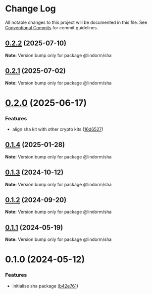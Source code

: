 # Change Log

All notable changes to this project will be documented in this file.
See [Conventional Commits](https://conventionalcommits.org) for commit guidelines.

## [0.2.2](https://github.com/lindorm-io/monorepo/compare/@lindorm/sha@0.2.1...@lindorm/sha@0.2.2) (2025-07-10)

**Note:** Version bump only for package @lindorm/sha

## [0.2.1](https://github.com/lindorm-io/monorepo/compare/@lindorm/sha@0.2.0...@lindorm/sha@0.2.1) (2025-07-02)

**Note:** Version bump only for package @lindorm/sha

# [0.2.0](https://github.com/lindorm-io/monorepo/compare/@lindorm/sha@0.1.4...@lindorm/sha@0.2.0) (2025-06-17)

### Features

- align sha kit with other crypto kits ([16d6527](https://github.com/lindorm-io/monorepo/commit/16d6527a2a9f4a19fe50ff6718e81f7ea7fec820))

## [0.1.4](https://github.com/lindorm-io/monorepo/compare/@lindorm/sha@0.1.3...@lindorm/sha@0.1.4) (2025-01-28)

**Note:** Version bump only for package @lindorm/sha

## [0.1.3](https://github.com/lindorm-io/monorepo/compare/@lindorm/sha@0.1.2...@lindorm/sha@0.1.3) (2024-10-12)

**Note:** Version bump only for package @lindorm/sha

## [0.1.2](https://github.com/lindorm-io/monorepo/compare/@lindorm/sha@0.1.1...@lindorm/sha@0.1.2) (2024-09-20)

**Note:** Version bump only for package @lindorm/sha

## [0.1.1](https://github.com/lindorm-io/monorepo/compare/@lindorm/sha@0.1.0...@lindorm/sha@0.1.1) (2024-05-19)

**Note:** Version bump only for package @lindorm/sha

# 0.1.0 (2024-05-12)

### Features

- initialise sha package ([b42e761](https://github.com/lindorm-io/monorepo/commit/b42e7618a6841a438d3f5a5c2fa424841bceac23))
